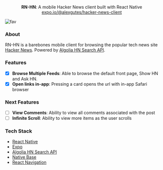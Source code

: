 <p align='center'>
<b>RN-HN</b>: A mobile Hacker News client built with React Native
<br/>
<a href='https://expo.io/@alexgutes/hacker-news-client'>expo.io/@alexgutes/hacker-news-client</a>

![fav](https://user-images.githubusercontent.com/34469795/52988517-cdbb8e80-33bc-11e9-8273-199bae493a8c.png)
</p>

### About
RN-HN is a barebones mobile client for browsing the popular tech news site [Hacker News](https://news.ycombinator.com/). Powered by [Algolia HN Search API](https://hn.algolia.com/api).
### Features
 - [x] **Browse Multiple Feeds**: Able to browse the default front page, Show HN and Ask HN.
 - [x] **Open links in-app**: Pressing a card opens the url with in-app Safari browser
### Next Features
- [ ] **View Comments**: Ability to view all comments associated with the post
- [ ] **Infinite Scroll**: Ability to view more items as the user scrolls

### Tech Stack
- [React Native](https://github.com/facebook/react-native)
- [Expo](https://github.com/expo/expo)
- [Algolia HN Search API](https://hn.algolia.com/api)
- [Native Base](https://github.com/GeekyAnts/NativeBase)
- [React Navigation](https://github.com/react-navigation/react-navigation)

